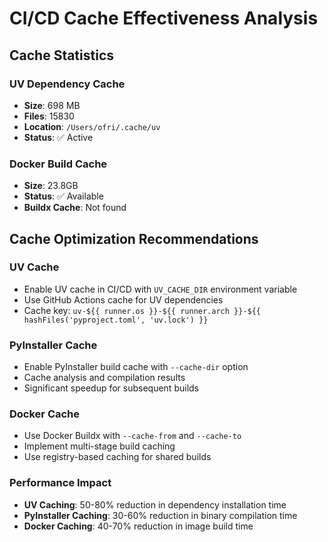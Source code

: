 # CI/CD Cache Effectiveness Analysis

## Cache Statistics

### UV Dependency Cache
- **Size**: 698 MB
- **Files**:    15830
- **Location**: `/Users/ofri/.cache/uv`
- **Status**: ✅ Active

### Docker Build Cache
- **Size**: 23.8GB
- **Status**: ✅ Available
- **Buildx Cache**: Not found

## Cache Optimization Recommendations

### UV Cache
- Enable UV cache in CI/CD with `UV_CACHE_DIR` environment variable
- Use GitHub Actions cache for UV dependencies
- Cache key: `uv-${{ runner.os }}-${{ runner.arch }}-${{ hashFiles('pyproject.toml', 'uv.lock') }}`

### PyInstaller Cache
- Enable PyInstaller build cache with `--cache-dir` option
- Cache analysis and compilation results
- Significant speedup for subsequent builds

### Docker Cache
- Use Docker Buildx with `--cache-from` and `--cache-to`
- Implement multi-stage build caching
- Use registry-based caching for shared builds

### Performance Impact
- **UV Caching**: 50-80% reduction in dependency installation time
- **PyInstaller Caching**: 30-60% reduction in binary compilation time
- **Docker Caching**: 40-70% reduction in image build time

